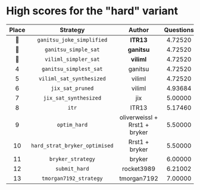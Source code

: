 # High scores for the "hard" variant

| Place | Strategy | Author | Questions | Complexity | Source |
|:-----:|:--------:|:------:|:---------:|:----------:|:------:|
| :1st_place_medal: | `ganitsu_joke_simplified` | **ITR13** | 4.72520 | 15 | `20241020_144430_ganitsu_joke_simplified.py` |
| :2nd_place_medal: | `ganitsu_simple_sat` | **ganitsu** | 4.72520 | 6,117 | `20241013_113416_ganitsu_simple_sat.py` |
| :3rd_place_medal: | `viliml_simpler_sat` | **viliml** | 4.72520 | 9,638 | `20241015_010940_viliml_simpler_sat.py` |
| 4 | `ganitsu_simplest_sat` | ganitsu | 4.72520 | 27,955 | `20241017_005733_ganitsu_simplest_sat.py` |
| 5 | `viliml_sat_synthesized` | viliml | 4.72520 | 176,165 | `20240921_214752_viliml_sat_synthesized.py` |
| 6 | `jix_sat_pruned` | viliml | 4.93684 | 45,172 | `20240921_154610_jix_sat_pruned.py` |
| 7 | `jix_sat_synthesized` | jix | 5.00000 | 46,800 | `20240919_040726_jix_sat_synthesized.py` |
| 8 | `itr` | ITR13 | 5.17460 | 1,560 | `20241002_024613_itr.py` |
| 9 | `optim_hard` | oliverweissl + Rrst1 + bryker | 5.50000 | 347 | `20240920_210459_optim_hard.py` |
| 10 | `hard_strat_bryker_optimised` | Rrst1 + bryker | 5.50000 | 454 | `20240918_223240_hard_strat_bryker_optimised.py` |
| 11 | `bryker_strategy` | bryker | 6.00000 | 420 | `20240918_142447_bryker_strategy.py` |
| 12 | `submit_hard` | rocket3989 | 6.21002 | 1,155 | `20240918_223032_submit_hard.py` |
| 13 | `tmorgan7192_strategy` | tmorgan7192 | 7.00000 | 432 | `20240917_230605_tmorgan7192_strategy.py` |
